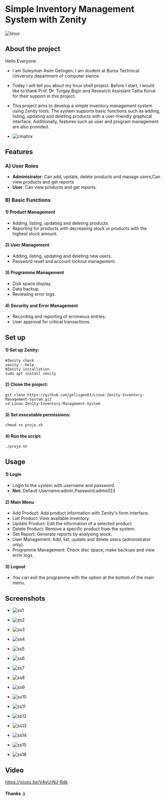 # Simple Inventory Management System with Zenity
![linux](https://github.com/user-attachments/assets/70c25852-5a5d-4f0c-8164-2d4f96351daf)
## **About the project**
Hello Everyone
- I am Suleyman Asim Gelisgen. I am student at Bursa Technical University department of computer sience.
* Today I will tell you about my linux shell project. Before I start, I would like to thank Prof. Dr. Turgay Bigin and Research Assistant Talha Koruk for their support in this project.
* This project aims to develop a simple inventory management system using Zenity tools. The system supports basic functions such as adding, listing, updating and deleting products with a user-friendly graphical interface. Additionally, features such as user and program management are also provided.
  
* ![cmatrix](https://github.com/user-attachments/assets/375c2947-9803-4bdd-800c-50694a6f2e17)
## **Features**
 ### **A) User Roles**
 * **Administrator**: Can add, update, delete products and manage users,Can view products and get reports
* **User**: Can view products and get reports.
 ### **B) Basic Functions**
 #### 1) Product Management
- Adding, listing, updating and deleting products.
- Reporting for products with decreasing stock or products with the highest stock amount.
  
#### 2) User Management
- Adding, listing, updating and deleting new users.
- Password reset and account lockout management.

#### 3) Programme Management
- Disk space display.
- Data backup.
- Reviewing error logs.

#### 4) Security and Error Management
- Recording and reporting of erroneous entries.
- User approval for critical transactions.
## **Set up**
#### 1) Set up Zenity:
```
#Zenity check
zenity --help
#Zenity installation
sudo apt install zenity

```
#### 2) Clone the project:
```
git clone https://github.com/gelisgen03/Linux-Zenity-Inventory-Management-System.git
cd Linux-Zenity-Inventory-Management-System
```
#### 3) Set executable permissions:
```
chmod +x proje.sh
```
#### 4) Run the script:
```
./proje.sh
```
## **Usage**
#### 1) Login
* Login to the system with username and password.
* **Not:** Default Username:admin,Password:admin123
#### 2) Main Menu
* Add Product: Add product information with Zenity's form interface.
* List Product: View available inventory.
* Update Product: Edit the information of a selected product.
* Delete Product: Remove a specific product from the system.
* Get Report: Generate reports by analysing stock.
* User Management: Add, list, update and delete users (administrator only).
* Programme Management: Check disc space, make backups and view error logs.
#### 3) Logout
* You can exit the programme with the option at the bottom of the main menu.
## **Screenshots**
* ![ss1](https://github.com/user-attachments/assets/745831df-13bc-401a-b152-159ddaeff1da)
  
* ![ss2](https://github.com/user-attachments/assets/213179a9-2b6b-430d-9ab5-3a1ce49431a3)
  
* ![ss3](https://github.com/user-attachments/assets/5bd5fa0d-abf9-4128-b0e2-2786f6312197)
  
* ![ss4](https://github.com/user-attachments/assets/f6bd02a8-c4bd-4c13-a650-bbfa5e193013)
  
* ![ss5](https://github.com/user-attachments/assets/1fd38334-6ead-44b0-b702-3ab8a7f63d5b)
  
* ![ss6](https://github.com/user-attachments/assets/87fe1f55-6837-4293-bb19-97d14780f1c6)
  
* ![ss7](https://github.com/user-attachments/assets/ca480e9c-f111-4269-9c06-4a49454075ff)
  
* ![ss8](https://github.com/user-attachments/assets/2bd61bb8-f9de-4aba-b5c8-3f7eb21abfeb)
  
* ![ss9](https://github.com/user-attachments/assets/e19d952e-1972-4496-a72a-26cfddd653ad)

* ![ss10](https://github.com/user-attachments/assets/8e1f3e2f-629d-49ff-94ab-0c761b98214d)
  
* ![ss11](https://github.com/user-attachments/assets/665c67cb-08c4-4e06-9438-76895ac619e1)
  
* ![ss12](https://github.com/user-attachments/assets/9a939523-4c3c-4dc0-a5d9-29df6862982f)
  
* ![ss13](https://github.com/user-attachments/assets/734bef80-d483-4cd3-a6f5-f144c462497b)
  
* ![ss14](https://github.com/user-attachments/assets/c694309c-f8cd-4c2b-9c0a-8ba04e96ce45)
  
* ![ss15](https://github.com/user-attachments/assets/0251374f-2873-4275-8b47-0c67530151f4)
  
* ![ss18](https://github.com/user-attachments/assets/f1c95686-8549-4f07-b806-aa6dceb0f662)

## **Video**
https://youtu.be/V4vUrNJ-Rdk
#### **Thanks :)**


